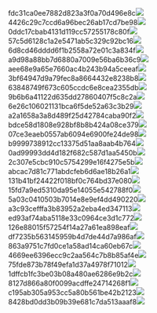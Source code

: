 fdc31ca0ee7882d823a3f0a70d496e8c<img  src="https://img.alicdn.com/bao/uploaded/i3/2639837995/TB2me9npIj_B1NjSZFHXXaDWpXa_!!2639837995.jpg_160x160.jpg">
4426c29c7ccd6a96bec26ab17cd7be98<img  src="https://img.alicdn.com/bao/uploaded/i4/2639837995/O1CN0128vl03pVszyGMqJ_!!2639837995.jpg_160x160.jpg">
0ddc17cbab4131d119cc57255178c80f<img  src="https://img.alicdn.com/bao/uploaded/i1/2639837995/O1CN0128vl0KHRyAexEmp_!!2639837995.jpg_160x160.jpg">
57c5d6128c1a2e5471ab5c329c92bc16<img  src="https://img.alicdn.com/bao/uploaded/i3/2639837995/O1CN0128vl0EHQKbxN3lK_!!2639837995.jpg_160x160.jpg">
6d8cd46dddd6f1b2558a72e01c3a834f<img  src="https://img.alicdn.com/bao/uploaded/i2/2639837995/O1CN0128vl0Ih2dy6u3Fm_!!2639837995.jpg_160x160.jpg">
a9d98a88bb7d6880a7009e56ba6b36c9<img  src="https://img.alicdn.com/bao/uploaded/i2/2639837995/TB2mEA3prZnBKNjSZFGXXbt3FXa_!!2639837995.jpg_160x160.jpg">
aee68e9a65e7660ac4b243b94a5ceeaf<img  src="https://img.alicdn.com/bao/uploaded/i3/2639837995/TB2Z4ECncj_B1NjSZFHXXaDWpXa_!!2639837995.jpg_160x160.jpg">
3bf64947d9a79fec8a8664432e8238b8<img  src="https://img.alicdn.com/bao/uploaded/i4/2639837995/O1CN0128vl0crlIuBjuDl_!!2639837995.jpg_160x160.jpg">
63848749f673c605ccdc6e8cea2355db<img  src="https://img.alicdn.com/bao/uploaded/i1/2639837995/O1CN0128vl0Y8l0ANbkeI_!!2639837995.jpg_160x160.jpg">
9b6b6a41122d635dd27860407f5c8c2a<img  src="https://img.alicdn.com/bao/uploaded/i4/2639837995/O1CN0128vl0WN9kjPa3ZD_!!2639837995.jpg_160x160.jpg">
6e26c106021131bca6f5de52a63c3b29<img  src="https://img.alicdn.com/bao/uploaded/i3/2639837995/O1CN0128vl01xAQZlViQ5_!!2639837995.jpg_160x160.jpg">
a2a1658a3a8d489f25d42784caba90f2<img  src="https://img.alicdn.com/bao/uploaded/i4/2639837995/O1CN0128vl0FocLMl3t6j_!!2639837995.jpg_160x160.jpg">
bdce58d1808e928bf8b8b424a08ce379<img  src="https://img.alicdn.com/imgextra/i1/2639837995/O1CN0128vl0g9YL8MrH9y_!!2639837995.jpg">
07ce3eaeb0557ab6094e6900fe24de98<img  src="https://img.alicdn.com/imgextra/i2/2639837995/O1CN0128vl0h44hXMU6Ei_!!2639837995.jpg">
b9999738912cc13375d51aa8aab4b764<img  src="https://img.alicdn.com/imgextra/i1/2639837995/O1CN0128vl0bR54Wl1y9p_!!2639837995.jpg">
0ad99993dd4d182f682c587d1aa5450b<img  src="https://img.alicdn.com/imgextra/i4/2639837995/O1CN0128vl0gb0s5tLDXy_!!2639837995.jpg">
2c307e5cbc910c5754299e16f4275e5b<img  src="https://img.alicdn.com/imgextra/i1/2639837995/O1CN0128vl0g9XjlFCs3s_!!2639837995.jpg">
abcac7d81c771abdcfeb6d6ae18b26a1<img  src="https://img.alicdn.com/imgextra/i1/2639837995/O1CN0128vl0irpjuYJOdk_!!2639837995.jpg">
131b41bf24422f018bf0c764bd37e080<img  src="https://img.alicdn.com/imgextra/i2/2639837995/O1CN0128vl0fmk5ErAiPi_!!2639837995.jpg">
15fd7a9ed5310da95e14055e542788f0<img  src="https://img.alicdn.com/imgextra/i2/2639837995/O1CN0128vl0fmisQNmvwL_!!2639837995.jpg">
5a03c0410503b7014e8e9ef4dd490220<img  src="https://img.alicdn.com/imgextra/i1/2639837995/O1CN0128vl0g9XjlLrZab_!!2639837995.jpg">
a3c93cefffa3b83952a2eba4ed347113<img  src="https://img.alicdn.com/imgextra/i1/2639837995/O1CN0128vl0g9XP0CysK9_!!2639837995.jpg">
ed93af74aba5118e33c0964ce3d1c772<img  src="https://img.alicdn.com/imgextra/i3/2639837995/O1CN0128vl0haWzix4HSg_!!2639837995.jpg">
126e88015f57254f14a27a61ea898eaf<img  src="https://img.alicdn.com/imgextra/i3/2639837995/O1CN0128vl0irq8p31wFw_!!2639837995.jpg">
df7235b563145959b4d7de44d7a986af<img  src="https://img.alicdn.com/imgextra/i2/2639837995/O1CN0128vl0bR50OZBPzf_!!2639837995.jpg">
863a9751c7fd0ce1a58ad14ca60eb67c<img  src="https://img.alicdn.com/imgextra/i4/2639837995/O1CN0128vl0gb004clcAT_!!2639837995.jpg">
4669ee6396ecc9c2aa564c7b8b85af4e<img  src="https://img.alicdn.com/imgextra/i2/2639837995/O1CN0128vl0iroOmwsB3c_!!2639837995.jpg">
75fde873b78f49efa1d37a4978f71012<img  src="https://img.alicdn.com/imgextra/i1/2639837995/O1CN0128vl0hvbTz7g25I_!!2639837995.jpg">
1dffcb1fc3be03b08a480ae6286e9b2c<img  src="https://img.alicdn.com/imgextra/i2/2639837995/O1CN0128vl0fmj91uM13X_!!2639837995.jpg">
8127d866a80f0099acdffe24714268f1<img  src="https://img.alicdn.com/imgextra/i3/2639837995/O1CN0128vl0jFDqkTjyAE_!!2639837995.jpg">
c195ab305a953cc5a80b561be42b2123<img  src="https://img.alicdn.com/imgextra/i1/2639837995/O1CN0128vl0iDNqt4jvKs_!!2639837995.jpg">
8428bd0dd3b09b39e681c7da513aaaf8<img  src="https://img.alicdn.com/imgextra/i3/2639837995/O1CN0128vl0haWK9wb6t4_!!2639837995.jpg">
